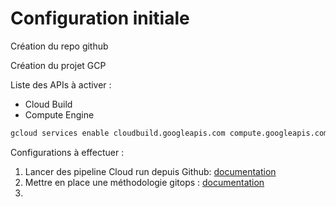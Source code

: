 # Configuration initiale

Création du repo github

Création du projet GCP

Liste des APIs à activer : 

- Cloud Build
- Compute Engine 

``` bash
gcloud services enable cloudbuild.googleapis.com compute.googleapis.com
```


Configurations à effectuer :

1. Lancer des pipeline Cloud run depuis Github: [documentation](https://cloud.google.com/build/docs/automating-builds/github/build-repos-from-github?hl=fr)
2. Mettre en place une méthodologie gitops : [documentation](https://cloud.google.com/architecture/managing-infrastructure-as-code?hl=fr)
3. 